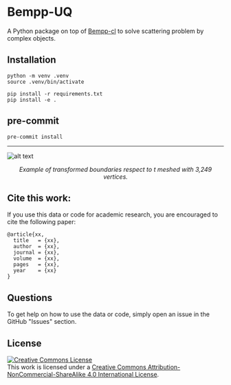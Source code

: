 # Bempp-UQ
A Python package on top of [Bempp-cl](https://github.com/bempp/bempp-cl) to solve scattering problem by complex objects.

## Installation
```
python -m venv .venv
source .venv/bin/activate

pip install -r requirements.txt
pip install -e .
```

## pre-commit
```
pre-commit install
```
---
![alt text](https://i.ibb.co/YQ9Bqpt/transformation.png)*<p align="center">Example of transformed boundaries respect to t meshed with 3,249 vertices.</p>*

## Cite this work: 

If you use this data or code for academic research, you are encouraged to cite the following paper:

```
@article{xx,
  title   = {xx},
  author  = {xx},
  journal = {xx},
  volume  = {xx},
  pages   = {xx},
  year    = {xx}
}
```

## Questions

To get help on how to use the data or code, simply open an issue in the GitHub "Issues" section.

## License

<a rel="license" href="http://creativecommons.org/licenses/by-nc-sa/4.0/"><img alt="Creative Commons License" style="border-width:0" src="https://i.creativecommons.org/l/by-nc-sa/4.0/88x31.png" /></a><br />This work is licensed under a <a rel="license" href="http://creativecommons.org/licenses/by-nc-sa/4.0/">Creative Commons Attribution-NonCommercial-ShareAlike 4.0 International License</a>.
